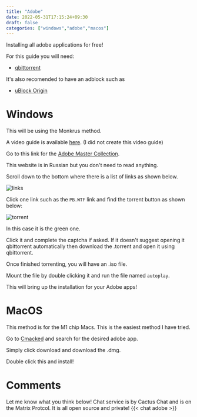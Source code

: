 ```yaml
---
title: "Adobe"
date: 2022-05-31T17:15:24+09:30
draft: false
categories: ["windows","adobe","macos"]
---
```

Installing all adobe applications for free!

For this guide you will need:

- [qbittorrent](https://qbittorrent.org)

It's also recomended to have an adblock such as
- [uBlock Origin](https://ublockorigin.com/)

# Windows
This will be using the Monkrus method.

A video guide is available [here](https://youtu.be/CC5E3uyedao). (I did not create this video guide)


Go to this link for the [Adobe Master Collection](https://w14.monkrus.ws/2022/04/adobe-master-collection-2022-rus-eng-v7.html).

This website is in Russian but you don't need to read anything.

Scroll down to the bottom where there is a list of links as shown below.

![links](/posts/monkrusLinks.png)

Click one link such as the ```PB.WTF``` link and find the torrent button as shown below:

![torrent](/posts/monkrusDownload.png)

In this case it is the green one. 

Click it and complete the captcha if asked. If it doesn't suggest opening it qbittorrent automatically then download the .torrent and open it using qbittorrent. 

Once finished torrenting, you will have an .iso file. 

Mount the file by double clicking it and run the file named ```autoplay```.

This will bring up the installation for your Adobe apps!

# MacOS
This method is for the M1 chip Macs. This is the easiest method I have tried.

Go to [Cmacked](https://cmacked.com) and search for the desired adobe app. 

Simply click download and download the .dmg. 

Double click this and install!

# Comments
Let me know what you think below! Chat service is by Cactus Chat and is on the Matrix Protcol. It is all open source and private!
{{< chat adobe >}}